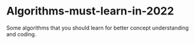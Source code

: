 # Algorithms-must-learn-in-2022
Some algorithms that you should learn for better concept understanding and coding.
